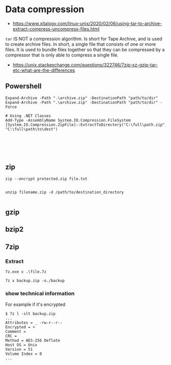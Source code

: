 # Data compression


- <https://www.xitalogy.com/linux-unix/2020/02/06/using-tar-to-archive-extract-compress-uncompress-files.html>


`tar` IS NOT a compression algorithm. Is short for Tape Archive, and is used to create archive files. In short, a single file that consists of one or more files. It is used to bundle files together so that they can be compressed by a compressor that is only able to compress a single file.
- <https://unix.stackexchange.com/questions/322746/7zip-xz-gzip-tar-etc-what-are-the-differences>



## Powershell

```
Expand-Archive -Path ".\archive.zip" -DestinationPath "path/to/dir"
Expand-Archive -Path ".\archive.zip" -DestinationPath "path/to/dir" -Force

# Using .NET Classes
Add-Type -AssemblyName System.IO.Compression.FileSystem
[System.IO.Compression.ZipFile]::ExtractToDirectory("C:\full\path.zip", "C:\full\path\to\dest")






```


## zip

```
zip --encrypt protected.zip file.txt


unzip filename.zip -d /path/to/destination_directory


```

## gzip


## bzip2




## 7zip

### Extract

`7z.exe x .\file.7z`

`7z x backup.zip -o./backup`


### show technical information

For example if it's encrypted
```
$ 7z l -slt backup.zip
...
Attributes = _ -rw-r--r--
Encrypted = +
Comment = 
CRC = 
Method = AES-256 Deflate
Host OS = Unix
Version = 51
Volume Index = 0
...
```




